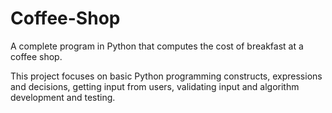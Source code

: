 # Coffee-Shop
A complete program in Python that computes the cost of breakfast at a coffee shop.

This project focuses on basic Python programming constructs, expressions and decisions, getting input from users, validating input and algorithm development and testing.
